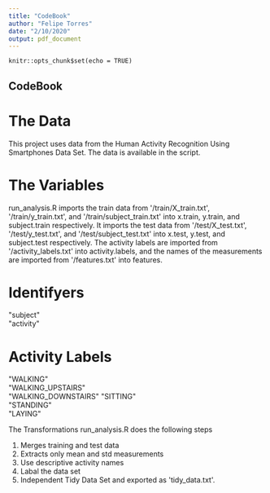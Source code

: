 ```yaml
---
title: "CodeBook"
author: "Felipe Torres"
date: "2/10/2020"
output: pdf_document
---
```


```{r setup, include=FALSE}
knitr::opts_chunk$set(echo = TRUE)
```

## CodeBook


# The Data
This project uses data from the Human Activity Recognition Using Smartphones Data Set. The data is available in the script.

# The Variables
run_analysis.R imports the train data from '/train/X_train.txt', '/train/y_train.txt', and '/train/subject_train.txt' into x.train, y.train, and subject.train respectively. It imports the test data from '/test/X_test.txt', '/test/y_test.txt', and '/test/subject_test.txt' into x.test, y.test, and subject.test respectively. 
The activity labels are imported from '/activity_labels.txt' into activity.labels, and the names of the measurements are imported from '/features.txt' into features.

# Identifyers

"subject"                     
"activity"

# Activity Labels
"WALKING"  
"WALKING_UPSTAIRS"  
"WALKING_DOWNSTAIRS"
"SITTING"         
"STANDING"        
"LAYING"     

The Transformations
run_analysis.R does the following steps


1. Merges training and test data
2. Extracts only mean and std measurements
3. Use descriptive activity names
4. Labal the data set
5. Independent Tidy Data Set and exported as 'tidy_data.txt'.